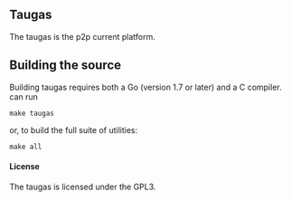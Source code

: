 ## Taugas

The taugas is the p2p current platform.


## Building the source

Building taugas requires both a Go (version 1.7 or later) and a C compiler.
can run

    make taugas

or, to build the full suite of utilities:

    make all


#### License

The taugas is licensed under the GPL3. 




